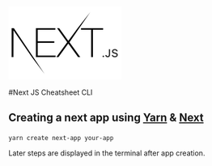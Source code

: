 ![Image of Next Logo](/assets/img/next-logo.png)

#Next JS Cheatsheet CLI

## Creating a next app using [Yarn](https://yarnpkg.com/lang/en/) & [Next](https://github.com/zeit/next.js/)
```yarn create next-app your-app```

Later steps are displayed in the terminal after app creation.

